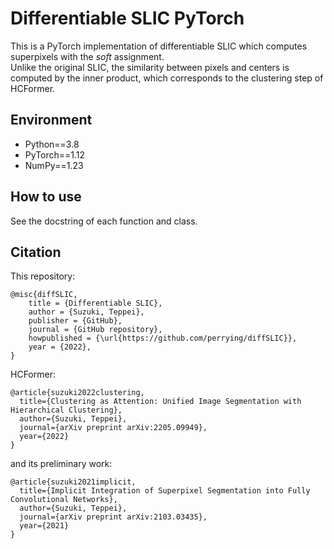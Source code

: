 # Differentiable SLIC PyTorch
This is a PyTorch implementation of differentiable SLIC which computes superpixels with the _soft_ assignment.  
Unlike the original SLIC, the similarity between pixels and centers is computed by the inner product, which corresponds to the clustering step of HCFormer.

## Environment
- Python==3.8
- PyTorch==1.12
- NumPy==1.23

## How to use
See the docstring of each function and class.

## Citation
This repository:
```
@misc{diffSLIC,
    title = {Differentiable SLIC},
    author = {Suzuki, Teppei},
    publisher = {GitHub},
    journal = {GitHub repository},
    howpublished = {\url{https://github.com/perrying/diffSLIC}},
    year = {2022},
}
```
HCFormer:
```
@article{suzuki2022clustering,
  title={Clustering as Attention: Unified Image Segmentation with Hierarchical Clustering},
  author={Suzuki, Teppei},
  journal={arXiv preprint arXiv:2205.09949},
  year={2022}
}
```
and its preliminary work:
```
@article{suzuki2021implicit,
  title={Implicit Integration of Superpixel Segmentation into Fully Convolutional Networks},
  author={Suzuki, Teppei},
  journal={arXiv preprint arXiv:2103.03435},
  year={2021}
}
```
